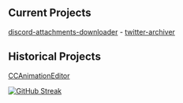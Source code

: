 Current Projects
-----------------------------
[discord-attachments-downloader](https://github.com/gregnk/discord-attachments-downloader) - [twitter-archiver](https://github.com/gregnk/twitter-archiver)

Historical Projects
-----------------------------

[CCAnimationEditor](https://github.com/gregnk/CCAnimationEditor)

[![GitHub Streak](https://streak-stats.demolab.com?user=gregnk&theme=dark&background=0D1117&type=png)](https://git.io/streak-stats)
